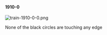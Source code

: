#### 1910-0
![train-1910-0-0.png](https://github.com/lil-lab/nlvr/raw/master/nlvr/train/images/75/train-1910-0-0.png "train-1910-0-0.png")

None of the black circles are touching any edge